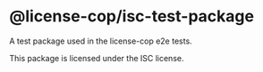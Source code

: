 # @license-cop/isc-test-package

A test package used in the license-cop e2e tests.

This package is licensed under the ISC license.

